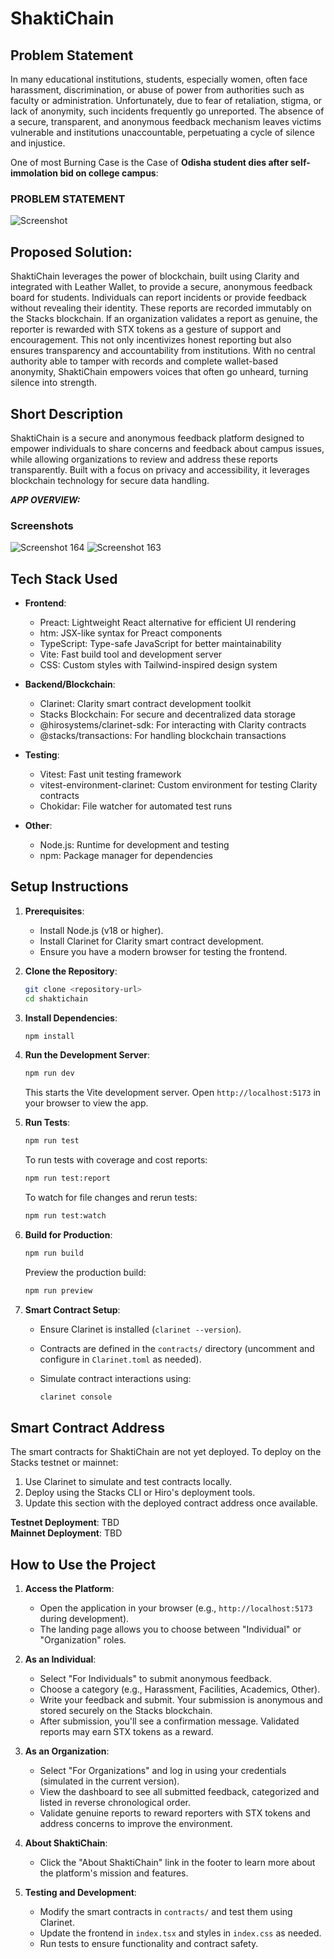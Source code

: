 # ShaktiChain

## Problem Statement

In many educational institutions, students, especially women, often face harassment, discrimination, or abuse of power from authorities such as faculty or administration. Unfortunately, due to fear of retaliation, stigma, or lack of anonymity, such incidents frequently go unreported. The absence of a secure, transparent, and anonymous feedback mechanism leaves victims vulnerable and institutions unaccountable, perpetuating a cycle of silence and injustice.

One of most Burning Case is the Case of **Odisha student dies after self-immolation bid on college campus**:
### PROBLEM STATEMENT
![Screenshot](./assets/Screenshot%202025-07-26%20165015.png)

## Proposed Solution:

ShaktiChain leverages the power of blockchain, built using Clarity and integrated with Leather Wallet, to provide a secure, anonymous feedback board for students. Individuals can report incidents or provide feedback without revealing their identity. These reports are recorded immutably on the Stacks blockchain. If an organization validates a report as genuine, the reporter is rewarded with STX tokens as a gesture of support and encouragement. This not only incentivizes honest reporting but also ensures transparency and accountability from institutions. With no central authority able to tamper with records and complete wallet-based anonymity, ShaktiChain empowers voices that often go unheard, turning silence into strength.

## Short Description

ShaktiChain is a secure and anonymous feedback platform designed to empower individuals to share concerns and feedback about campus issues, while allowing organizations to review and address these reports transparently. Built with a focus on privacy and accessibility, it leverages blockchain technology for secure data handling.

***APP OVERVIEW:***
### Screenshots

![Screenshot 164](./assets/Screenshot%20(164).png)
![Screenshot 163](./assets/Screenshot%20(163).png)


## Tech Stack Used

- **Frontend**:

  - Preact: Lightweight React alternative for efficient UI rendering
  - htm: JSX-like syntax for Preact components
  - TypeScript: Type-safe JavaScript for better maintainability
  - Vite: Fast build tool and development server
  - CSS: Custom styles with Tailwind-inspired design system

- **Backend/Blockchain**:

  - Clarinet: Clarity smart contract development toolkit
  - Stacks Blockchain: For secure and decentralized data storage
  - @hirosystems/clarinet-sdk: For interacting with Clarity contracts
  - @stacks/transactions: For handling blockchain transactions

- **Testing**:

  - Vitest: Fast unit testing framework
  - vitest-environment-clarinet: Custom environment for testing Clarity contracts
  - Chokidar: File watcher for automated test runs

- **Other**:

  - Node.js: Runtime for development and testing
  - npm: Package manager for dependencies

## Setup Instructions

1. **Prerequisites**:

   - Install Node.js (v18 or higher).
   - Install Clarinet for Clarity smart contract development.
   - Ensure you have a modern browser for testing the frontend.

2. **Clone the Repository**:

   ```bash
   git clone <repository-url>
   cd shaktichain
   ```

3. **Install Dependencies**:

   ```bash
   npm install
   ```

4. **Run the Development Server**:

   ```bash
   npm run dev
   ```

   This starts the Vite development server. Open `http://localhost:5173` in your browser to view the app.

5. **Run Tests**:

   ```bash
   npm run test
   ```

   To run tests with coverage and cost reports:

   ```bash
   npm run test:report
   ```

   To watch for file changes and rerun tests:

   ```bash
   npm run test:watch
   ```

6. **Build for Production**:

   ```bash
   npm run build
   ```

   Preview the production build:

   ```bash
   npm run preview
   ```

7. **Smart Contract Setup**:

   - Ensure Clarinet is installed (`clarinet --version`).
   - Contracts are defined in the `contracts/` directory (uncomment and configure in `Clarinet.toml` as needed).
   - Simulate contract interactions using:

     ```bash
     clarinet console
     ```

## Smart Contract Address

The smart contracts for ShaktiChain are not yet deployed. To deploy on the Stacks testnet or mainnet:

1. Use Clarinet to simulate and test contracts locally.
2. Deploy using the Stacks CLI or Hiro's deployment tools.
3. Update this section with the deployed contract address once available.

**Testnet Deployment**: TBD\
**Mainnet Deployment**: TBD

## How to Use the Project

1. **Access the Platform**:

   - Open the application in your browser (e.g., `http://localhost:5173` during development).
   - The landing page allows you to choose between "Individual" or "Organization" roles.

2. **As an Individual**:

   - Select "For Individuals" to submit anonymous feedback.
   - Choose a category (e.g., Harassment, Facilities, Academics, Other).
   - Write your feedback and submit. Your submission is anonymous and stored securely on the Stacks blockchain.
   - After submission, you'll see a confirmation message. Validated reports may earn STX tokens as a reward.

3. **As an Organization**:

   - Select "For Organizations" and log in using your credentials (simulated in the current version).
   - View the dashboard to see all submitted feedback, categorized and listed in reverse chronological order.
   - Validate genuine reports to reward reporters with STX tokens and address concerns to improve the environment.

4. **About ShaktiChain**:

   - Click the "About ShaktiChain" link in the footer to learn more about the platform's mission and features.

5. **Testing and Development**:

   - Modify the smart contracts in `contracts/` and test them using Clarinet.
   - Update the frontend in `index.tsx` and styles in `index.css` as needed.
   - Run tests to ensure functionality and contract safety.
